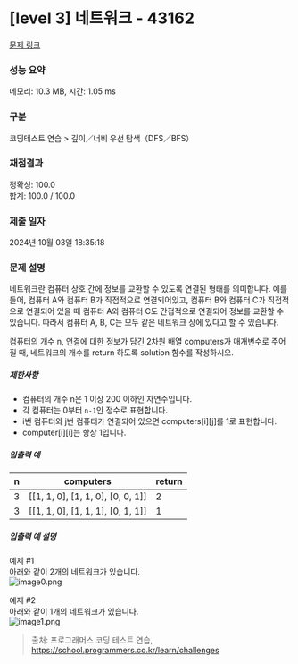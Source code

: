 # [level 3] 네트워크 - 43162 

[문제 링크](https://school.programmers.co.kr/learn/courses/30/lessons/43162) 

### 성능 요약

메모리: 10.3 MB, 시간: 1.05 ms

### 구분

코딩테스트 연습 > 깊이／너비 우선 탐색（DFS／BFS）

### 채점결과

정확성: 100.0<br/>합계: 100.0 / 100.0

### 제출 일자

2024년 10월 03일 18:35:18

### 문제 설명

<p style="user-select: auto !important;">네트워크란 컴퓨터 상호 간에 정보를 교환할 수 있도록 연결된 형태를 의미합니다. 예를 들어, 컴퓨터 A와 컴퓨터 B가 직접적으로 연결되어있고, 컴퓨터 B와 컴퓨터 C가 직접적으로 연결되어 있을 때 컴퓨터 A와 컴퓨터 C도 간접적으로 연결되어 정보를 교환할 수 있습니다. 따라서 컴퓨터 A, B, C는 모두 같은 네트워크 상에 있다고 할 수 있습니다.</p>

<p style="user-select: auto !important;">컴퓨터의 개수 n, 연결에 대한 정보가 담긴 2차원 배열 computers가 매개변수로 주어질 때, 네트워크의 개수를 return 하도록 solution 함수를 작성하시오.</p>

<h5 style="user-select: auto !important;">제한사항</h5>

<ul style="user-select: auto !important;">
<li style="user-select: auto !important;">컴퓨터의 개수 n은 1 이상 200 이하인 자연수입니다.</li>
<li style="user-select: auto !important;">각 컴퓨터는 0부터 <code style="user-select: auto !important;">n-1</code>인 정수로 표현합니다.</li>
<li style="user-select: auto !important;">i번 컴퓨터와 j번 컴퓨터가 연결되어 있으면 computers[i][j]를 1로 표현합니다.</li>
<li style="user-select: auto !important;">computer[i][i]는 항상 1입니다.</li>
</ul>

<h5 style="user-select: auto !important;">입출력 예</h5>
<table class="table" style="user-select: auto !important;">
        <thead style="user-select: auto !important;"><tr style="user-select: auto !important;">
<th style="user-select: auto !important;">n</th>
<th style="user-select: auto !important;">computers</th>
<th style="user-select: auto !important;">return</th>
</tr>
</thead>
        <tbody style="user-select: auto !important;"><tr style="user-select: auto !important;">
<td style="user-select: auto !important;">3</td>
<td style="user-select: auto !important;">[[1, 1, 0], [1, 1, 0], [0, 0, 1]]</td>
<td style="user-select: auto !important;">2</td>
</tr>
<tr style="user-select: auto !important;">
<td style="user-select: auto !important;">3</td>
<td style="user-select: auto !important;">[[1, 1, 0], [1, 1, 1], [0, 1, 1]]</td>
<td style="user-select: auto !important;">1</td>
</tr>
</tbody>
      </table>
<h5 style="user-select: auto !important;">입출력 예 설명</h5>

<p style="user-select: auto !important;">예제 #1<br style="user-select: auto !important;">
아래와 같이 2개의 네트워크가 있습니다.<br style="user-select: auto !important;">
  <img src="https://grepp-programmers.s3.amazonaws.com/files/ybm/5b61d6ca97/cc1e7816-b6d7-4649-98e0-e95ea2007fd7.png" title="" alt="image0.png" style="user-select: auto !important;"></p>

<p style="user-select: auto !important;">예제 #2<br style="user-select: auto !important;">
아래와 같이 1개의 네트워크가 있습니다.<br style="user-select: auto !important;">
  <img src="https://grepp-programmers.s3.amazonaws.com/files/ybm/7554746da2/edb61632-59f4-4799-9154-de9ca98c9e55.png" title="" alt="image1.png" style="user-select: auto !important;"></p>


> 출처: 프로그래머스 코딩 테스트 연습, https://school.programmers.co.kr/learn/challenges
